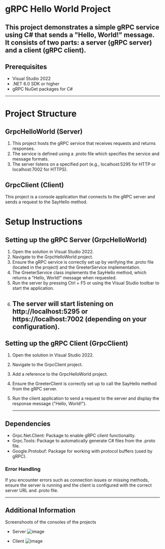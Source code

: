 # gRPC Hello World Project
This project demonstrates a simple gRPC service using C# that sends a "Hello, World!" message. It consists of two parts: a server (gRPC server) and a client (gRPC client).
---
## Prerequisites
- Visual Studio 2022
- .NET 6.0 SDK or higher
- gRPC NuGet packages for C#
--- 
# Project Structure
## GrpcHelloWorld (Server)
1. This project hosts the gRPC service that receives requests and returns responses.
2. The service is defined using a .proto file which specifies the service and message formats.
3. The server listens on a specified port (e.g., localhost:5295 for HTTP or localhost:7002 for HTTPS).

   
## GrpcClient (Client)
This project is a console application that connects to the gRPC server and sends a request to the SayHello method.

# Setup Instructions
## Setting up the gRPC Server (GrpcHelloWorld)
1. Open the solution in Visual Studio 2022.
2. Navigate to the GrpcHelloWorld project.
3. Ensure the gRPC service is correctly set up by verifying the .proto file (located in the project) and the GreeterService implementation.
4. The GreeterService class implements the SayHello method, which returns a "Hello, World!" message when requested.
5. Run the server by pressing Ctrl + F5 or using the Visual Studio toolbar to start the application.
6. The server will start listening on http://localhost:5295 or https://localhost:7002 (depending on your configuration).
   ---
## Setting up the gRPC Client (GrpcClient)
1. Open the solution in Visual Studio 2022.
2. Navigate to the GrpcClient project.
3. Add a reference to the GrpcHelloWorld project.
4. Ensure the GreeterClient is correctly set up to call the SayHello method from the gRPC server.
5. Run the client application to send a request to the server and display the response message ("Hello, World!").

   --- 

## Dependencies
- Grpc.Net.Client: Package to enable gRPC client functionality.
- Grpc.Tools: Package to automatically generate C# files from the .proto file.
- Google.Protobuf: Package for working with protocol buffers (used by gRPC).

### Error Handling
If you encounter errors such as connection issues or missing methods, ensure the server is running and the client is configured with the correct server URL and .proto file.

---
## Additional Information
Screenshoots of the consoles of the projects
- Server
  ![image](https://github.com/user-attachments/assets/d28f446b-7bc3-49a6-a834-5a13728f2349)

- Client
  ![image](https://github.com/user-attachments/assets/c372ceda-1687-4d8d-9327-0e769817f51b)
